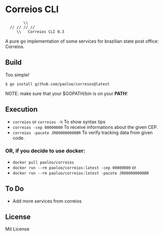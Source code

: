 # Correios CLI
```
        \\
  // // // //
     \\   Correios CLI 0.3
```
A pure go implementation of some services for brazilian state post office: Correios.

## Build

Too simple!
```
$ go install github.com/paoloo/correios@latest
```
NOTE: make sure that your $GOPATH/bin is on your **PATH**!

## Execution

- `correios`  or `correios -h` To show syntax tips
- `correios -cep 00000000` To receive informations about the given CEP.
- `correios -pacote JR000000000BR` To verify tracking data from given code.

### OR, if you decide to use docker:

- `docker pull paoloo/correios`
- `docker run --rm paoloo/correios:latest -cep 00000000` or
- `docker run --rm paoloo/correios:latest -pacote JR000000000BR`


## To Do
- Add more services from correios

## License
Mit License
